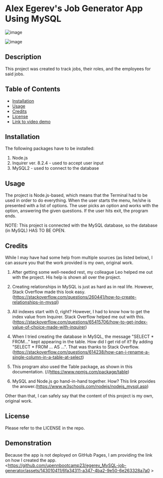# Alex Egerev's Job Generator App Using MySQL

![image](https://github.com/upennbootcamp23/egerev_MySQL-job-generator/assets/143010411/f6100213-dbdd-487e-bcd2-594ea9c59e6f)

![image](https://github.com/upennbootcamp23/egerev_MySQL-job-generator/assets/143010411/cf97fea6-9fba-4479-8299-a16f134f9de4)



## Description

This project was created to track jobs, their roles, and the employees for said jobs.

## Table of Contents
- [Installation](#installation)
- [Usage](#usage)
- [Credits](#credits)
- [License](#license)
- [Link to video demo](#demonstration)

## Installation

The following packages have to be installed:
1. Node.js
2. Inquirer ver. 8.2.4 - used to accept user input
3. MySQL2 - used to connect to the database 

## Usage

The project is Node.js-based, which means that the Terminal had to be used in order to do everything. When the user starts the menu, he/she is presented with a list of options. The user picks an option and works with the option, answering the given questions. If the user hits exit, the program ends.

NOTE: This project is connected with the MySQL database, so the database (in MySQL) HAS TO BE OPEN.

## Credits

While I may have had some help from multiple sources (as listed below), I can assure you that the work provided is my own, original work.

1. After getting some well-needed rest, my colleague Leo helped me out with the project. His help is shown all over the project. 

2. Creating relationships in MySQL is just as hard as in real life. However, Stack Overflow made this look easy. (https://stackoverflow.com/questions/260441/how-to-create-relationships-in-mysql)

3. All indexes start with 0, right? However, I had to know how to get the index value from Inquirer. Stack Overflow helped me out with this. (https://stackoverflow.com/questions/65415706/how-to-get-index-value-of-choice-made-with-inquirer)

4. When I tried creating the database in MySQL, the message "SELECT * FROM..." kept appearing in the table. How did I get rid of it? By adding "SELECT * FROM ... AS ...". That was thanks to Stack Overflow. (https://stackoverflow.com/questions/614238/how-can-i-rename-a-single-column-in-a-table-at-select)

5. This program also used the Table package, as shown in this documentation. (//https://www.npmjs.com/package/table)

5. MySQL and Node.js go hand-in-hand together. How? This link provides the answer.(https://www.w3schools.com/nodejs/nodejs_mysql.asp)

Other than that, I can safely say that the content of this project is my own, original work.

## License
Please refer to the LICENSE in the repo.

## Demonstration
Because the app is not deployed on GitHub Pages, I am providing the link on how I created the app. <https://github.com/upennbootcamp23/egerev_MySQL-job-generator/assets/143010411/6fa34311-a347-4ba2-9e50-6e263328a7a0 >
